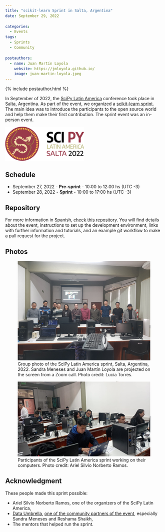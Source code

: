 ```yaml
---
title: "scikit-learn Sprint in Salta, Argentina"
date: September 29, 2022

categories:
  - Events
tags:
  - Sprints
  - Community

postauthors:
  - name: Juan Martín Loyola
    website: https://jmloyola.github.io/
    image: juan-martin-loyola.jpeg
---
```

<div>
  {% include postauthor.html %}
</div>

In September of 2022, the [SciPy Latin America](https://pythoncientifico.ar/) conference took place in Salta, Argentina.
As part of the event, we organized a [scikit-learn sprint](https://pythoncientifico.ar/events/sprints/).
The main idea was to introduce the participants to the open source world and help them make their first contribution.
The sprint event was an in-person event.

<img src="/assets/images/posts_images/scipy-la-2022_logo.png" alt="SciPy logo" width="50%" height="50%" >

## Schedule
- September 27, 2022 - **Pre-sprint** - 10:00 to 12:00 hs (UTC -3)
- September 28, 2022 - **Sprint** - 10:00 to 17:00 hs (UTC -3)

## Repository
For more information in Spanish, [check this repository](https://github.com/jmloyola/sklearn-sprint-argentina-2022).
You will find details about the event, instructions to set up the development environment, links with further information and tutorials, and an example git workflow to make a pull request for the project.

## Photos
<figure>
 <img src="/assets/images/posts_images/sprint-salta-2022-1.jpg" alt="11 people standing behind some computers and 2 people projected in the screen" max-width="20%" max-height="20%" />
 <figcaption>
 Group photo of the SciPy Latin America sprint, Salta, Argentina, 2022. Sandra Meneses and Juan Martín Loyola are projected on the screen from a Zoom call. Photo credit: Lucía Torres.
 </figcaption>
</figure>

<figure>
 <img src="/assets/images/posts_images/sprint-salta-2022-2.jpeg" alt="11 people coding in their computers" max-width="20%" max-height="20%" />
 <figcaption>
 Participants of the SciPy Latin America sprint working on their computers. Photo credit: Ariel Silvio Norberto Ramos.
 </figcaption>
</figure>

## Acknowledgment
These people made this sprint possible:
- Ariel Silvio Norberto Ramos, one of the organizers of the SciPy Latin America,
- [Data Umbrella](https://www.dataumbrella.org/), [one of the community partners of the event](https://twitter.com/ScipyLA/status/1573710649963724802), especially Sandra Meneses and Reshama Shaikh,
- The mentors that helped run the sprint.
